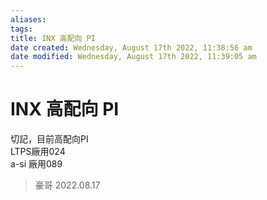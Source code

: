 ```yaml
---
aliases: 
tags: 
title: INX 高配向 PI
date created: Wednesday, August 17th 2022, 11:38:56 am
date modified: Wednesday, August 17th 2022, 11:39:05 am
---
```


# INX 高配向 PI

切記，目前高配向PI  
LTPS廠用024  
a-si 廠用089
> 豪哥 2022.08.17